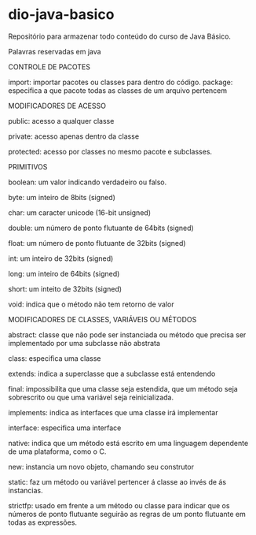 # dio-java-basico
Repositório para armazenar todo conteúdo do curso de Java Básico.

Palavras reservadas em java 

CONTROLE DE PACOTES

import: importar pacotes ou classes para dentro do código.
package: especifica a que pacote todas as classes de um arquivo pertencem

MODIFICADORES DE ACESSO

public: acesso a qualquer classe

private: acesso apenas dentro da classe

protected: acesso por classes no mesmo pacote e subclasses.

PRIMITIVOS

boolean: um valor indicando verdadeiro ou falso.

byte: um inteiro de 8bits (signed)

char: um caracter unicode (16-bit unsigned)

double: um número de ponto flutuante de 64bits (signed)

float: um número de ponto flutuante de 32bits (signed)

int: um inteiro de 32bits (signed)

long: um inteiro de 64bits (signed)

short: um inteito de 32bits (signed)

void: indica que o método não tem retorno de valor

MODIFICADORES DE CLASSES, VARIÁVEIS OU MÉTODOS

abstract: classe que não pode ser instanciada ou método que precisa ser implementado por uma subclasse não abstrata 

class: especifica uma classe

extends: indica a superclasse que a subclasse está entendendo

final: impossibilita que uma classe seja estendida, que um método seja sobrescrito ou que uma variável seja reinicializada.

implements: indica as interfaces que uma classe irá implementar

interface: especifica uma interface

native: indica que um método está escrito em uma linguagem dependente de uma plataforma, como o C.

new: instancia um novo objeto, chamando seu construtor 

static: faz um método ou variável pertencer á classe ao invés de ás instancias.

strictfp: usado em frente a um método ou classe para indicar que os números de ponto flutuante seguirão as regras de um ponto flutuante em todas as expressões.




